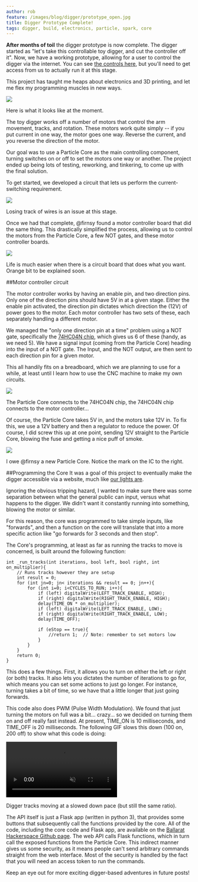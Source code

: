 ```yaml
---
author: rob
feature: /images/blog/digger/prototype_open.jpg
title: Digger Prototype Complete!
tags: digger, build, electronics, particle, spark, core
---
```


<style>
text-center {
	text-align: center;
}
</style>

**After months of toil** the digger prototype is now complete.
The digger started as "let's take this controllable toy digger, and cut the controller off it".
Now, we have a working prototype, allowing for a user to control the digger via the internet.
You can see [the controls here](https://ballarathackerspace.org.au/digger/), but you'll need to get access from us to actually run it at this stage.

This project has taught me heaps about electronics and 3D printing, and let me flex my programming muscles in new ways.

<div class="container text-center">
<div class="row">
    <img src="/images/blog/digger/asis.png">
    <p class='text-center'>Here is what it looks like at the moment.</p>
</div>
</div>

The toy digger works off a number of motors that control the arm movement, tracks, and rotation.
These motors work quite simply -- if you put current in one way, the motor goes one way.
Reverse the current, and you reverse the direction of the motor.

Our goal was to use a Particle Core as the main controlling component, turning switches on or off to set the motors one way or another.
The project ended up being lots of testing, reworking, and tinkering, to come up with the final solution.

To get started, we developed a circuit that lets us perform the current-switching requirement.

<div class="container text-center">
    <img src="/images/blog/digger/v1.png">
    <p class='text-center'>Losing track of wires is an issue at this stage.</p>
</div>

Once we had that complete, @firnsy found a motor controller board that did the same thing.
This drastically simplified the process, allowing us to control the motors from the Particle Core, a few NOT gates, and these motor controller boards.

<div class="container text-center">
    <img src="/images/blog/digger/holderv1.png">
    <p class='text-center'>Life is much easier when there is a circuit board that does what you want. Orange bit to be explained soon.</p>
</div>

##Motor controller circuit

The motor controller works by having an enable pin, and two direction pins.
Only one of the direction pins should have 5V in at a given stage.
Either the enable pin activated, the direction pin dictates which direction the (12V) of power goes to the motor.
Each motor controller has two sets of these, each separately handling a different motor.

We managed the "only one direction pin at a time" problem using a NOT gate, specifically the [74HC04N chip](http://www.nxp.com/documents/data_sheet/74HC_HCT04.pdf), which gives us 6 of these (handy, as we need 5).
We have a signal input (coming from the Particle Core) heading into the input of a NOT gate. The Input, and the NOT output, are then sent to each direction pin for a given motor.

This all handily fits on a breadboard, which we are planning to use for a while, at least until I learn how to use the CNC machine to make my own circuits.

<div class="container text-center">
    <img src="/images/blog/digger/prototype_open.png">
    <p class='text-center'>The Particle Core connects to the 74HC04N chip, the 74HC04N chip connects to the motor controller...</p>
</div>

Of course, the Particle Core takes 5V in, and the motors take 12V in. To fix this, we use a 12V battery and then a regulator to reduce the power.
Of course, I did screw this up at one point, sending 12V straight to the Particle Core, blowing the fuse and getting a nice puff of smoke.

<div class="container text-center">
    <img src="/images/blog/digger/spark.png">
    <p class='text-center'>I owe @firnsy a new Particle Core. Notice the mark on the IC to the right.</p>
</div>


##Programming the Core
It was a goal of this project to eventually make the digger accessible via a website, much like [our lights are](http://pages.bhack.in/lifx/).

Ignoring the obvious tripping hazard, I wanted to make sure there was some separation between what the general public can input, versus what happens to the digger.
We didn't want it constantly running into something, blowing the motor or similar.

For this reason, the core was programmed to take simple inputs, like "forwards", and then a function on the core will translate that into a more specific action like "go forwards for 3 seconds and then stop".

The Core's programming, at least as far as running the tracks to move is concerned, is built around the following function:

    int _run_tracks(int iterations, bool left, bool right, int on_multiplier){
        // Runs tracks however they are setup
        int result = 0;
        for (int jn=0; jn< iterations && result == 0; jn++){
            for (int i=0; i<CYCLES_TO_RUN; i++){
                if (left) digitalWrite(LEFT_TRACK_ENABLE, HIGH);
                if (right) digitalWrite(RIGHT_TRACK_ENABLE, HIGH);
                delay(TIME_ON * on_multiplier);
                if (left) digitalWrite(LEFT_TRACK_ENABLE, LOW);
                if (right) digitalWrite(RIGHT_TRACK_ENABLE, LOW);
                delay(TIME_OFF);
        
                if (eStop == true){
                    //return 1;  // Note: remember to set motors low
                }
            }
        }
        return 0;
    }
    
This does a few things. First, it allows you to turn on either the left or right (or both) tracks. It also lets you dictates the number of iterations to go for, which means you can set some actions to just go longer. For instance, turning takes a bit of time, so we have that a little longer that just going forwards.

This code also does PWM (Pulse Width Modulation). We found that just turning the motors on full was a bit... crazy... so we decided on turning them on and off really fast instead. At present, TIME_ON is 10 milliseconds, and TIME_OFF is 20 milliseconds.
The following GIF slows this down (100 on, 200 off) to show what this code is doing:

<div class="container text-center">
<div class="row">
    <video autoplay loop muted>
        <!--<source src="/images/blog/digger/pulse.webm" type="video/webm">-->
        <source src="/images/blog/digger/dub.mp4" type="video/mp4">
    </video>
    <p class='text-center'>Digger tracks moving at a slowed down pace (but still the same ratio).</p>
</div>
</div>


The API itself is just a Flask app (written in python 3), that provides some buttons that subsequently call the functions provided by the core.
All of the code, including the core code and Flask app, are available on the [Ballarat Hackerspace Github page](https://github.com/ballarat-hackerspace/digger).
The web API calls Flask functions, which in turn call the exposed functions from the Particle Core.
This indirect manner gives us some security, as it means people can't send arbitrary commands straight from the web interface.
Most of the security is handled by the fact that you will need an access token to run the commands.

Keep an eye out for more exciting digger-based adventures in future posts!
